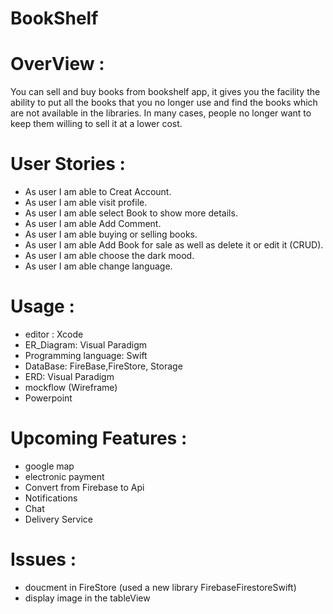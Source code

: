 # BookShelf
# OverView :
You can sell and buy books from bookshelf app, it gives you the facility the ability to put all the books that you no longer use and find the books which are not available in the libraries.  In many cases, people no longer want to keep them willing to sell it at a lower cost. 
# User Stories :
- As user I am able to Creat Account.
- As user I am able visit profile.
- As user I am able select Book to show more details.
- As user I am able Add Comment.
- As user I am able buying or selling books.
- As user I am able Add Book for sale as well as delete it or edit it (CRUD).
- As user I am able choose the dark mood.
- As user I am able change language.
# Usage :
- editor : Xcode 
- ER_Diagram: Visual Paradigm
- Programming language: Swift
- DataBase: FireBase,FireStore, Storage
- ERD: Visual Paradigm
- mockflow (Wireframe)
- Powerpoint
# Upcoming Features :
- google map
- electronic payment
- Convert from Firebase to Api
- Notifications
- Chat
- Delivery Service
# Issues :
- doucment in FireStore (used a new library FirebaseFirestoreSwift)
- display image in the tableView



